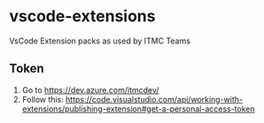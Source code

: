 # vscode-extensions
VsCode Extension packs as used by ITMC Teams


## Token
1. Go to https://dev.azure.com/itmcdev/
2. Follow this: https://code.visualstudio.com/api/working-with-extensions/publishing-extension#get-a-personal-access-token